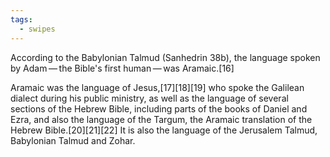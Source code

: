 ```yaml
---
tags:
  - swipes
---
```

According to the Babylonian Talmud (Sanhedrin 38b), the language spoken by Adam — the Bible's first human — was Aramaic.[16]

Aramaic was the language of Jesus,[17][18][19] who spoke the Galilean dialect during his public ministry, as well as the language of several sections of the Hebrew Bible, including parts of the books of Daniel and Ezra, and also the language of the Targum, the Aramaic translation of the Hebrew Bible.[20][21][22] It is also the language of the Jerusalem Talmud, Babylonian Talmud and Zohar.